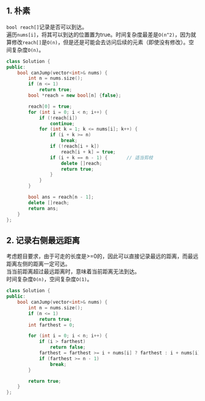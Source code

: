 ## 1. 朴素
`bool reach[]`记录是否可以到达。  
遍历`nums[i]`，将其可以到达的位置置为true。时间复杂度最差是`O(n^2)`，因为就算修改`reach[]`是`O(n)`，但是还是可能会去访问后续的元素（即使没有修改）。空间复杂度`O(n)`。  
```cpp
class Solution {
public:
    bool canJump(vector<int>& nums) {
        int n = nums.size();
        if (n <= 1)
            return true;
        bool *reach = new bool[n] {false};

        reach[0] = true;
        for (int i = 0; i < n; i++) {
            if (!reach[i])
                continue;
            for (int k = 1; k <= nums[i]; k++) {
                if (i + k >= n)
                    break;
                if (!reach[i + k])
                    reach[i + k] = true;
                if (i + k == n - 1) {       // 适当剪枝
                    delete []reach;
                    return true;
                }
            }
        }

        bool ans = reach[n - 1];
        delete []reach;
        return ans;
    }
};
```
  
## 2. 记录右侧最远距离
考虑题目要求，由于可走的长度是>=0的，因此可以直接记录最远的距离，而最远距离左侧的距离一定可达。  
当当前距离超过最远距离时，意味着当前距离无法到达。  
时间复杂度`O(n)`，空间复杂度`O(1)`。  
```cpp
class Solution {
public:
    bool canJump(vector<int>& nums) {
        int n = nums.size();
        if (n <= 1)
            return true;
        int farthest = 0;

        for (int i = 0; i < n; i++) {
            if (i > farthest)
                return false;
            farthest = farthest >= i + nums[i] ? farthest : i + nums[i];
            if (farthest >= n - 1)
                break;
        }

        return true;
    }
};
```